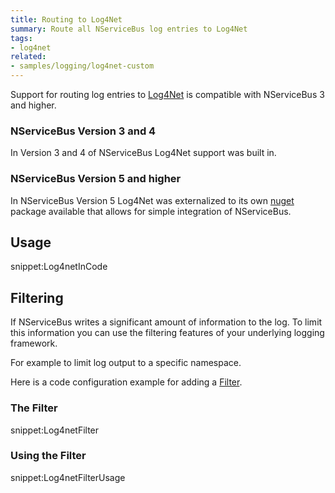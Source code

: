 ```yaml
---
title: Routing to Log4Net
summary: Route all NServiceBus log entries to Log4Net
tags: 
- log4net
related:
- samples/logging/log4net-custom
---
```


Support for routing log entries to [Log4Net](http://logging.apache.org/log4net/) is compatible with NServiceBus 3 and higher.


### NServiceBus Version 3 and 4 

In Version 3 and 4 of NServiceBus Log4Net support was built in.


### NServiceBus Version 5 and higher 

In NServiceBus Version 5 Log4Net was externalized to its own [nuget](https://www.nuget.org/packages/NServiceBus.Log4Net/) package available that allows for simple integration of NServiceBus.


## Usage 

snippet:Log4netInCode


## Filtering 

If NServiceBus writes a significant amount of information to the log. To limit this information you can use the filtering features of your underlying logging framework. 

For example to limit log output to a specific namespace.

Here is a code configuration example for adding a [Filter](http://logging.apache.org/log4net/release/manual/configuration.html#filters).


### The Filter

snippet:Log4netFilter


### Using the Filter

snippet:Log4netFilterUsage
